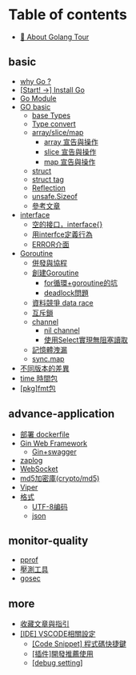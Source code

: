 # Table of contents

* [🌸 About Golang Tour](README.md)

## basic

* [why Go ?](basic/go-intro..md)
* [\[Start! ->\] Install Go](basic/kai-shi-go-lv-cheng-install-go.md)
* [Go Module](basic/go-module.md)
* [GO basic](basic/go-basic/README.md)
  * [base Types](basic/go-basic/xing-tai-types.md)
  * [Type convert](basic/go-basic/xing-tai-zhuan-huan-type-convert.md)
  * [array/slice/map](basic/go-basic/array-slice-map/README.md)
    * [array 宣告與操作](basic/go-basic/array-slice-map/array-xuan-gao-yu-cao-zuo.md)
    * [slice 宣告與操作](basic/go-basic/array-slice-map/slice-xuan-gao-yu-cao-zuo.md)
    * [map 宣告與操作](basic/go-basic/array-slice-map/map-xuan-gao-yu-cao-zuo.md)
  * [struct](basic/go-basic/struct.md)
  * [struct tag](basic/go-basic/struct-tag.md)
  * [Reflection](basic/go-basic/reflection.md)
  * [unsafe.Sizeof](basic/go-basic/unsafe.sizeof.md)
  * [參考文章](basic/go-basic/can-kao-wen-zhang.md)
* [interface](basic/interface/README.md)
  * [空的接口，interface{}](basic/interface/kong-de-jie-kou-interface.md)
  * [用interfce定義行為](basic/interface/yong-interfce-ding-yi-hang-wei.md)
  * [ERROR介面](basic/interface/error.md)
* [Goroutine](basic/goroutine/README.md)
  * [併發與協程](basic/goroutine/bing-fa-yu-xie-cheng.md)
  * [創建Goroutine](basic/goroutine/chuang-jian-goroutine.md)
    * [for循環+goroutine的坑](basic/goroutine/chuang-jian-goroutine/for-xun-huan-+goroutine-de-keng.md)
    * [deadlock問題](basic/goroutine/chuang-jian-goroutine/deadlock-wen-ti.md)
  * [資料競爭 data race](basic/goroutine/zi-liao-jing-zheng-data-race.md)
  * [互斥鎖](basic/goroutine/hu-chi-suo.md)
  * [channel](basic/goroutine/channel/README.md)
    * [nil channel](basic/goroutine/channel/nil-channel.md)
    * [使用Select實現無阻塞讀取](basic/goroutine/channel/shi-yong-select-shi-xian-wu-zu-sai-du-qu.md)
  * [記憶體洩漏](basic/goroutine/ji-yi-ti-xie-lou.md)
  * [sync.map](basic/goroutine/sync.map.md)
* [不同版本的差異](basic/bu-tong-ban-ben-de-cha-yi.md)
* [time 時間包](basic/time-shi-jian-bao.md)
* [\[pkg\]fmt包](basic/pkgfmt-bao.md)

## advance-application

* [部署 dockerfile](advance-application/bu-shu-dockerfile.md)
* [Gin Web Framework](advance-application/gin-web-framework/README.md)
  * [Gin+swagger](advance-application/gin-web-framework/gin+swagger.md)
* [zaplog](advance-application/zaplog.md)
* [WebSocket](advance-application/websocket.md)
* [md5加密庫(crypto/md5)](advance-application/md5-jia-mi-ku-cryptomd5.md)
* [Viper](advance-application/viper.md)
* [格式](advance-application/ge-shi/README.md)
  * [UTF-8编码](advance-application/utf8-bian-ma.md)
  * [json](advance-application/ge-shi/json.md)

## monitor-quality

* [pprof](monitor-quality/pprof.md)
* [壓測工具](monitor-quality/ya-ce-gong-ju.md)
* [gosec](monitor-quality/gosec.md)

## more

* [收藏文章與指引](more/shou-cang-wen-zhang-yu-zhi-yin.md)
* [\[IDE\] VSCODE相關設定](more/ide-vscode-xiang-guan-she-ding/README.md)
  * [\[Code Snippet\] 程式碼快捷鍵](more/ide-vscode-xiang-guan-she-ding/code-snippet-cheng-shi-ma-kuai-jie-jian.md)
  * [\[插件\]開發推薦使用](more/ide-vscode-xiang-guan-she-ding/cha-jian-kai-fa-tui-jian-shi-yong.md)
  * [\[debug setting\]](more/ide-vscode-xiang-guan-she-ding/debug-setting.md)
